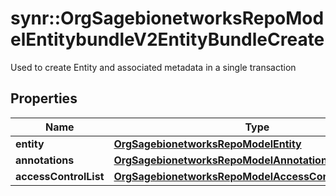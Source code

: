 # synr::OrgSagebionetworksRepoModelEntitybundleV2EntityBundleCreate

Used to create Entity and associated metadata in a single transaction

## Properties
Name | Type | Description | Notes
------------ | ------------- | ------------- | -------------
**entity** | [**OrgSagebionetworksRepoModelEntity**](org.sagebionetworks.repo.model.Entity.md) |  | [optional] 
**annotations** | [**OrgSagebionetworksRepoModelAnnotationV2Annotations**](org.sagebionetworks.repo.model.annotation.v2.Annotations.md) |  | [optional] 
**accessControlList** | [**OrgSagebionetworksRepoModelAccessControlList**](org.sagebionetworks.repo.model.AccessControlList.md) |  | [optional] 


